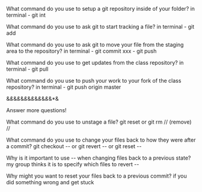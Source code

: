 What command do you use to setup a git repository inside of your folder? in terminal - git int

What command do you use to ask git to start tracking a file? in terminal - git add

What command do you use to ask git to move your file from the staging area to the repository? in terminal - git commit
xxx - git push

What command do you use to get updates from the class repository? in terminal - git pull

What command do you use to push your work to your fork of the class repository? in terminal - git push origin master


&*&*&*&*&*&*&*&*&*&*&*&*&*&

Answer more questions!

What command do you use to unstage a file? git reset or git rm // (remove) //

What command do you use to change your files back to how they were after a commit? git checkout -- or git revert -- or git reset --

Why is it important to use -- when changing files back to a previous state? my group thinks it is to specify which files to revert -- 

Why might you want to reset your files back to a previous commit? if you did something wrong and get stuck
